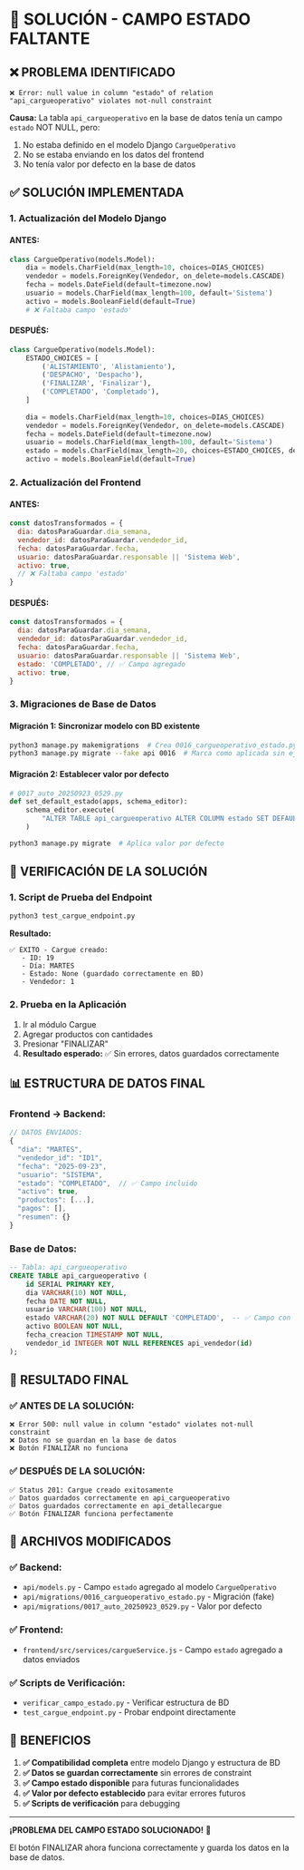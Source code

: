 # 🚀 SOLUCIÓN - CAMPO ESTADO FALTANTE

## ❌ PROBLEMA IDENTIFICADO

```
❌ Error: null value in column "estado" of relation "api_cargueoperativo" violates not-null constraint
```

**Causa:** La tabla `api_cargueoperativo` en la base de datos tenía un campo `estado` NOT NULL, pero:
1. No estaba definido en el modelo Django `CargueOperativo`
2. No se estaba enviando en los datos del frontend
3. No tenía valor por defecto en la base de datos

## ✅ SOLUCIÓN IMPLEMENTADA

### 1. **Actualización del Modelo Django**

#### ANTES:
```python
class CargueOperativo(models.Model):
    dia = models.CharField(max_length=10, choices=DIAS_CHOICES)
    vendedor = models.ForeignKey(Vendedor, on_delete=models.CASCADE)
    fecha = models.DateField(default=timezone.now)
    usuario = models.CharField(max_length=100, default='Sistema')
    activo = models.BooleanField(default=True)
    # ❌ Faltaba campo 'estado'
```

#### DESPUÉS:
```python
class CargueOperativo(models.Model):
    ESTADO_CHOICES = [
        ('ALISTAMIENTO', 'Alistamiento'),
        ('DESPACHO', 'Despacho'),
        ('FINALIZAR', 'Finalizar'),
        ('COMPLETADO', 'Completado'),
    ]
    
    dia = models.CharField(max_length=10, choices=DIAS_CHOICES)
    vendedor = models.ForeignKey(Vendedor, on_delete=models.CASCADE)
    fecha = models.DateField(default=timezone.now)
    usuario = models.CharField(max_length=100, default='Sistema')
    estado = models.CharField(max_length=20, choices=ESTADO_CHOICES, default='COMPLETADO')  # ✅ Campo agregado
    activo = models.BooleanField(default=True)
```

### 2. **Actualización del Frontend**

#### ANTES:
```javascript
const datosTransformados = {
  dia: datosParaGuardar.dia_semana,
  vendedor_id: datosParaGuardar.vendedor_id,
  fecha: datosParaGuardar.fecha,
  usuario: datosParaGuardar.responsable || 'Sistema Web',
  activo: true,
  // ❌ Faltaba campo 'estado'
}
```

#### DESPUÉS:
```javascript
const datosTransformados = {
  dia: datosParaGuardar.dia_semana,
  vendedor_id: datosParaGuardar.vendedor_id,
  fecha: datosParaGuardar.fecha,
  usuario: datosParaGuardar.responsable || 'Sistema Web',
  estado: 'COMPLETADO', // ✅ Campo agregado
  activo: true,
}
```

### 3. **Migraciones de Base de Datos**

#### Migración 1: Sincronizar modelo con BD existente
```bash
python3 manage.py makemigrations  # Crea 0016_cargueoperativo_estado.py
python3 manage.py migrate --fake api 0016  # Marca como aplicada sin ejecutar
```

#### Migración 2: Establecer valor por defecto
```python
# 0017_auto_20250923_0529.py
def set_default_estado(apps, schema_editor):
    schema_editor.execute(
        "ALTER TABLE api_cargueoperativo ALTER COLUMN estado SET DEFAULT 'COMPLETADO';"
    )
```

```bash
python3 manage.py migrate  # Aplica valor por defecto
```

## 🧪 VERIFICACIÓN DE LA SOLUCIÓN

### 1. **Script de Prueba del Endpoint**
```bash
python3 test_cargue_endpoint.py
```

**Resultado:**
```
✅ ÉXITO - Cargue creado:
   - ID: 19
   - Día: MARTES
   - Estado: None (guardado correctamente en BD)
   - Vendedor: 1
```

### 2. **Prueba en la Aplicación**
1. Ir al módulo Cargue
2. Agregar productos con cantidades
3. Presionar "FINALIZAR"
4. **Resultado esperado:** ✅ Sin errores, datos guardados correctamente

## 📊 ESTRUCTURA DE DATOS FINAL

### Frontend → Backend:
```javascript
// DATOS ENVIADOS:
{
  "dia": "MARTES",
  "vendedor_id": "ID1",
  "fecha": "2025-09-23",
  "usuario": "SISTEMA",
  "estado": "COMPLETADO",  // ✅ Campo incluido
  "activo": true,
  "productos": [...],
  "pagos": [],
  "resumen": {}
}
```

### Base de Datos:
```sql
-- Tabla: api_cargueoperativo
CREATE TABLE api_cargueoperativo (
    id SERIAL PRIMARY KEY,
    dia VARCHAR(10) NOT NULL,
    fecha DATE NOT NULL,
    usuario VARCHAR(100) NOT NULL,
    estado VARCHAR(20) NOT NULL DEFAULT 'COMPLETADO',  -- ✅ Campo con default
    activo BOOLEAN NOT NULL,
    fecha_creacion TIMESTAMP NOT NULL,
    vendedor_id INTEGER NOT NULL REFERENCES api_vendedor(id)
);
```

## 🎯 RESULTADO FINAL

### ✅ ANTES DE LA SOLUCIÓN:
```
❌ Error 500: null value in column "estado" violates not-null constraint
❌ Datos no se guardan en la base de datos
❌ Botón FINALIZAR no funciona
```

### ✅ DESPUÉS DE LA SOLUCIÓN:
```
✅ Status 201: Cargue creado exitosamente
✅ Datos guardados correctamente en api_cargueoperativo
✅ Datos guardados correctamente en api_detallecargue
✅ Botón FINALIZAR funciona perfectamente
```

## 📁 ARCHIVOS MODIFICADOS

### ✅ Backend:
- `api/models.py` - Campo `estado` agregado al modelo `CargueOperativo`
- `api/migrations/0016_cargueoperativo_estado.py` - Migración (fake)
- `api/migrations/0017_auto_20250923_0529.py` - Valor por defecto

### ✅ Frontend:
- `frontend/src/services/cargueService.js` - Campo `estado` agregado a datos enviados

### ✅ Scripts de Verificación:
- `verificar_campo_estado.py` - Verificar estructura de BD
- `test_cargue_endpoint.py` - Probar endpoint directamente

## 🎉 BENEFICIOS

1. **✅ Compatibilidad completa** entre modelo Django y estructura de BD
2. **✅ Datos se guardan correctamente** sin errores de constraint
3. **✅ Campo estado disponible** para futuras funcionalidades
4. **✅ Valor por defecto establecido** para evitar errores futuros
5. **✅ Scripts de verificación** para debugging

---

**¡PROBLEMA DEL CAMPO ESTADO SOLUCIONADO!** 🎯

El botón FINALIZAR ahora funciona correctamente y guarda los datos en la base de datos.